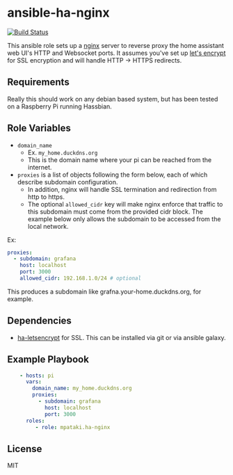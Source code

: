 # ansible-ha-nginx

[![Build Status](https://travis-ci.org/mpataki/ansible-ha-nginx.svg?branch=master)](https://travis-ci.org/mpataki/ansible-ha-nginx)

This ansible role sets up a [nginx](https://www.nginx.com/) server to reverse proxy the home assistant web UI's HTTP and Websocket ports. It assumes you've set up [let's encrypt](https://github.com/mpataki/ansible-ha-letsencrypt) for SSL encryption and will handle HTTP -> HTTPS redirects.

## Requirements

Really this should work on any debian based system, but has been tested on a Raspberry Pi running Hassbian.

## Role Variables

- `domain_name`
  - Ex. `my_home.duckdns.org`
  - This is the domain name where your pi can be reached from the internet.
- `proxies` is a list of objects following the form below, each of which describe subdomain configuration.
  - In addition, nginx will handle SSL termination and redirection from http to https.
  - The optional `allowed_cidr` key will make nginx enforce that traffic to this subdomain must come from the provided cidr block. The example below only allows the subdomain to be accessed from the local network.

Ex:
```yaml
proxies:
  - subdomain: grafana
    host: localhost
    port: 3000
    allowed_cidr: 192.168.1.0/24 # optional
```

This produces a subdomain like grafna.your-home.duckdns.org, for example.

## Dependencies

- [ha-letsencrypt](https://github.com/mpataki/ansible-ha-letsencrypt) for SSL. This can be installed via git or via ansible galaxy.

## Example Playbook

```yml
    - hosts: pi
      vars:
        domain_name: my_home.duckdns.org
        proxies:
          - subdomain: grafana
            host: localhost
            port: 3000
      roles:
         - role: mpataki.ha-nginx
```

## License

MIT
